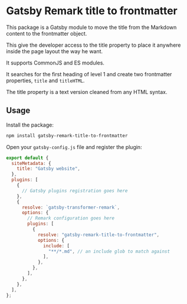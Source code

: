 # Gatsby Remark title to frontmatter

This package is a Gatsby module to move the title from the Markdown content to the frontmatter object.

This give the developer access to the title property to place it anywhere inside the page layout the way he want.

It supports CommonJS and ES modules.

It searches for the first heading of level 1 and create two frontmatter properties, `title` and `titleHTML`.

The title property is a text version cleaned from any HTML syntax.

## Usage

Install the package:

```bash
npm install gatsby-remark-title-to-frontmatter
```

Open your `gatsby-config.js` file and register the plugin:

```js
export default {
  siteMetadata: {
    title: "Gatsby website",
  },
  plugins: [
    {
      // Gatsby plugins registration goes here
    },
    {
      resolve: `gatsby-transformer-remark`,
      options: {
        // Remark configuration goes here
        plugins: [
          {
            resolve: "gatsby-remark-title-to-frontmatter",
            options: {
              include: [
                "**/*.md", // an include glob to match against
              ],
            },
          },
        ],
      },
    },
  ],
};
```
